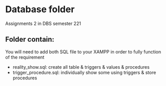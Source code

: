 # Database folder
Assignments 2 in DBS semester 221

## Folder contain:
You will need to add both SQL file to your XAMPP in order to fully function of the requirement
* reality_show.sql: create all table & triggers & values & procedures
* trigger_procedure.sql: individually show some using triggers & store procedures
